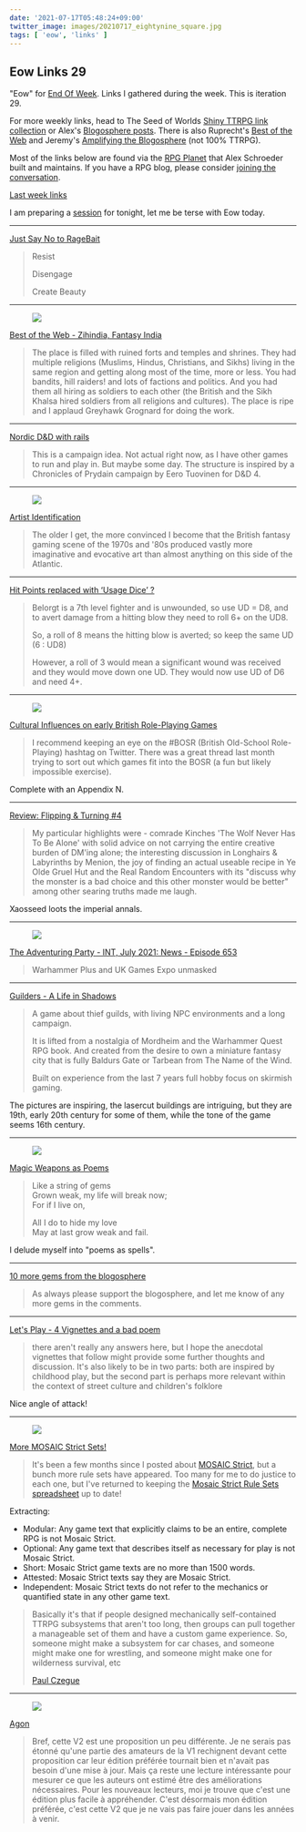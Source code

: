 ```yaml
---
date: '2021-07-17T05:48:24+09:00'
twitter_image: images/20210717_eightynine_square.jpg
tags: [ 'eow', 'links' ]
---
```


## Eow Links 29

"Eow" for [End Of Week](/#eow). Links I gathered during the week. This is iteration 29.

For more weekly links, head to The Seed of Worlds [Shiny TTRPG link collection](https://seedofworlds.blogspot.com/search/label/weekly%20links) or Alex's [Blogosphere posts](https://alexschroeder.ch/wiki/Blogosphere). There is also Ruprecht's [Best of the Web](https://ruprechtsrpg.blogspot.com/search/label/Best%20of%20the%20Web) and Jeremy's [Amplifying the Blogosphere](https://takeonrules.com/series/amplifying-the-blogosphere/) (not 100% TTRPG).

Most of the links below are found via the [RPG Planet](https://campaignwiki.org/rpg/) that Alex Schroeder built and maintains. If you have a RPG blog, please consider [joining the conversation](https://campaignwiki.org/wiki/Planet/Please_join!).

[Last week links](20210711.html?t=Eow_Links_28&f=eow29)

I am preparing a [session](/#gnd) for tonight, let me be terse with Eow today.

<hr/>

[Just Say No to RageBait](https://thelastredoubt.com/just-say-no/)

> Resist
>
> Disengage
>
> Create Beauty

<hr/>

<figure class="right">
<a href="https://ruprechtsrpg.blogspot.com/2021/07/best-of-web-zihindia-fantasy-india.html"><img src="images/20210717_zihindia.jpg" loading="lazy" /></a>
<figcaption>
</figcaption>
</figure>

[Best of the Web - Zihindia, Fantasy India](https://ruprechtsrpg.blogspot.com/2021/07/best-of-web-zihindia-fantasy-india.html)

> The place is filled with ruined forts and temples and shrines. They had multiple religions (Muslims, Hindus, Christians, and Sikhs) living in the same region and getting along most of the time, more or less. You had bandits, hill raiders! and lots of factions and politics. And you had them all hiring as soldiers to each other (the British and the Sikh Khalsa hired soldiers from all religions and cultures). The place is ripe and I applaud Greyhawk Grognard for doing the work.

<hr/>

[Nordic D&D with rails](https://ropeblogi.wordpress.com/2021/07/16/nordic-dd-with-rails/)

> This is a campaign idea. Not actual right now, as I have other games to run and play in. But maybe some day. The structure is inspired by a Chronicles of Prydain campaign by Eero Tuovinen for D&D 4.

<hr/>

<figure class="right smaller">
<a href="http://grognardia.blogspot.com/2021/07/artist-identification.html"><img src="images/20210717_wdwarf.jpg" loading="lazy" /></a>
<figcaption>
</figcaption>
</figure>

[Artist Identification](http://grognardia.blogspot.com/2021/07/artist-identification.html)

> The older I get, the more convinced I become that the British fantasy gaming scene of the 1970s and '80s produced vastly more imaginative and evocative art than almost anything on this side of the Atlantic.

<hr/>

[Hit Points replaced with ‘Usage Dice’ ?](https://goblinshenchman.wordpress.com/2021/07/14/hit-points-replaced-with-usage-dice/)

> Belorgt is a 7th level fighter and is unwounded, so  use UD = D8, and to avert damage from a hitting blow they need to roll 6+ on the UD8.
>
>So, a roll of 8 means the hitting blow is averted; so keep the same UD (6 : UD8)
>
> However, a roll of 3 would mean a significant wound was received and they would move down one UD. They would now use UD of D6 and need 4+.

<hr/>

<figure class="right noborder">
<a href="https://uncaringcosmos.com/cultural-influences-on-early-british-role-playing-games/"><img src="images/20210717_macabre.png" loading="lazy" /></a>
<figcaption>
</figcaption>
</figure>

[Cultural Influences on early British Role-Playing Games](https://uncaringcosmos.com/cultural-influences-on-early-british-role-playing-games/)

> I recommend keeping an eye on the #BOSR (British Old-School Role-Playing) hashtag on Twitter. There was a great thread last month trying to sort out which games fit into the BOSR (a fun but likely impossible exercise).

Complete with an Appendix N.

<hr/>

[Review: Flipping & Turning #4](http://seedofworlds.blogspot.com/2021/07/review-flipping-turning-4.html)

> My particular highlights were - comrade Kinches 'The Wolf Never Has To Be Alone' with solid advice on not carrying the entire creative burden of DM'ing alone; the interesting discussion in Longhairs & Labyrinths by Menion, the joy of finding an actual useable recipe in Ye Olde Gruel Hut and the Real Random Encounters with its "discuss why the monster is a bad choice and this other monster would be better" among other searing truths made me laugh.

Xaosseed loots the imperial annals.

<hr/>

<figure class="right small">
<a href="https://theadventuringparty.libsyn.com/int-july-2021-news"><img src="images/20210717_tap653.jpg" loading="lazy" /></a>
<figcaption>
</figcaption>
</figure>

[The Adventuring Party - INT, July 2021: News - Episode 653](https://theadventuringparty.libsyn.com/int-july-2021-news)

> Warhammer Plus and UK Games Expo unmasked

<hr/>

[Guilders - A Life in Shadows](http://bloodbeard.blogspot.com/2021/07/guilders-life-in-shadows.html)

> A game about thief guilds, with living NPC environments and a long campaign.
>
> It is lifted from a nostalgia of Mordheim and the Warhammer Quest RPG book.
> And created from the desire to own a miniature fantasy city that is fully Baldurs Gate or Tarbean from The Name of the Wind.
>
> Built on experience from the last 7 years full hobby focus on skirmish gaming.

The pictures are inspiring, the lasercut buildings are intriguing, but they are 19th, early 20th century for some of them, while the tone of the game seems 16th century.

<hr/>

<figure class="right smaller">
<a href="https://onethousandsummers.blogspot.com/2012/10/hyakunin-isshu-poem-89-princess-shokushi.html"><img src="images/20210717_eightynine.jpg" loading="lazy" /></a>
<figcaption>
</figcaption>
</figure>

[Magic Weapons as Poems](https://xenophonsramblings.blogspot.com/2021/07/magic-weapons-as-poems.html)

> Like a string of gems<br/>
> Grown weak, my life will break now;<br/>
> For if I live on,<br/>
>
> All I do to hide my love<br/>
> May at last grow weak and fail.<br/>

I delude myself into "poems as spells".

<hr/>

[10 more gems from the blogosphere](https://plasticpolyhedra.blogspot.com/2021/07/10-more-gems-from-blogosphere.html)

> As always please support the blogosphere, and let me know of any more gems in the comments.

<hr/>

[Let's Play - 4 Vignettes and a bad poem](https://aloneinthelabyrinth.blogspot.com/2021/07/lets-play-3-vignettes.html)

> there aren't really any answers here, but I hope the anecdotal vignettes that follow might provide some further thoughts and discussion.  It's also likely to be in two parts: both are inspired by childhood play, but the second part is perhaps more relevant within the context of street culture and children's folklore

Nice angle of attack!

<hr/>

<figure class="right">
<a href="https://en.wikipedia.org/wiki/Mosaic#/media/File:Cave_canem_MAN_Napoli_Inv110666.jpg"><img src="images/20210717_canem.jpg" loading="lazy" /></a>
<figcaption>
</figcaption>
</figure>

[More MOSAIC Strict Sets!](https://blog.trilemma.com/2021/07/more-mosaic-strict-sets.html)

> It's been a few months since I posted about [MOSAIC Strict](https://blog.trilemma.com/2021/02/nothing-at-bottom-mosaic-strict-rpg.html), but a bunch more rule sets have appeared. Too many for me to do justice to each one, but I've returned to keeping the [Mosaic Strict Rule Sets spreadsheet](https://docs.google.com/spreadsheets/d/1PQLmSyj94TBh5kUguinxorYAxwdYMH0o6BMttvJU5VM/edit#gid=0) up to date!

Extracting:

* Modular: Any game text that explicitly claims to be an entire, complete RPG is not Mosaic Strict.
* Optional: Any game text that describes itself as necessary for play is not Mosaic Strict.
* Short: Mosaic Strict game texts are no more than 1500 words.
* Attested: Mosaic Strict texts say they are Mosaic Strict.
* Independent: Mosaic Strict texts do not refer to the mechanics or quantified state in any other game text.

> Basically it's that if people designed mechanically self-contained TTRPG subsystems that aren't too long, then groups can pull together a manageable set of them and have a custom game experience. So, someone might make a subsystem for car chases, and someone might make one for wrestling, and someone might make one for wilderness survival, etc
>
> <span class="attribution"><a href="https://paulczege.itch.io/a-lovemaking-for-mosaic-strict">Paul Czegue</a></span>

<hr/>

<figure class="right small">
<a href="https://en.wikipedia.org/wiki/Ancient_Greek_art#/media/File:Rider_Cdm_Paris_814.jpg"><img src="images/20210717_agon.jpg" loading="lazy" /></a>
<figcaption>
</figcaption>
</figure>

[Agon](http://hu-mu.blogspot.com/2021/07/agon.html)

> Bref, cette V2 est une proposition un peu différente. Je ne serais pas étonné qu'une partie des amateurs de la V1 rechignent devant cette proposition car leur édition préférée tournait bien et n'avait pas besoin d'une mise à jour. Mais ça reste une lecture intéressante pour mesurer ce que les auteurs ont estimé être des améliorations nécessaires. Pour les nouveaux lecteurs, moi je trouve que c'est une édition plus facile à appréhender. C'est désormais mon édition préférée, c'est cette V2 que je ne vais pas faire jouer dans les années à venir.

